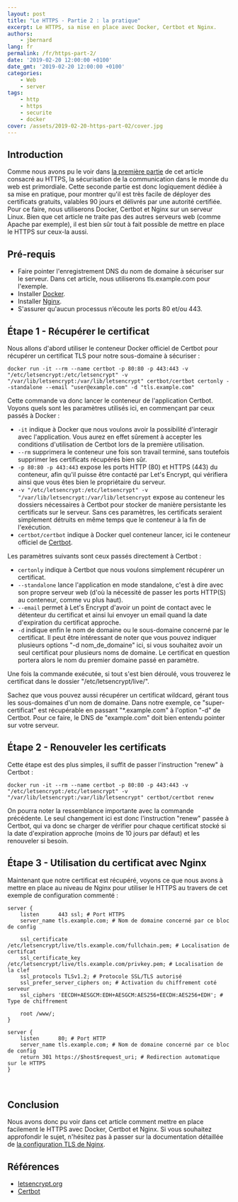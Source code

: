 ```yaml
---
layout: post
title: "Le HTTPS - Partie 2 : la pratique"
excerpt: Le HTTPS, sa mise en place avec Docker, Certbot et Nginx.
authors:
    - jbernard
lang: fr
permalink: /fr/https-part-2/
date: '2019-02-20 12:00:00 +0100'
date_gmt: '2019-02-20 12:00:00 +0100'
categories:
    - Web
    - server
tags:
    - http
    - https
    - securite
    - docker
cover: /assets/2019-02-20-https-part-02/cover.jpg
---
```


## Introduction
Comme nous avons pu le voir dans [la première partie](/fr/https-part-1/) de cet article consacré au HTTPS, la sécurisation de la communication dans le monde du web est primordiale. Cette seconde partie est donc logiquement dédiée à sa mise en pratique, pour montrer qu'il est très facile de déployer des certificats gratuits, valables 90 jours et délivrés par une autorité certifiée. Pour ce faire, nous utiliserons Docker, Certbot et Nginx sur un serveur Linux. Bien que cet article ne traite pas des autres serveurs web (comme Apache par exemple), il est bien sûr tout à fait possible de mettre en place le HTTPS sur ceux-la aussi.

## Pré-requis 

- Faire pointer l'enregistrement DNS du nom de domaine à sécuriser sur le serveur. Dans cet article, nous utiliserons tls.example.com pour l'exemple. 
- Installer [Docker](https://docs.docker.com/install/). 
- Installer [Nginx](https://www.nginx.com/resources/wiki/start/topics/tutorials/install/). 
- S'assurer qu'aucun processus n’écoute les ports 80 et/ou 443. 

## Étape 1 - Récupérer le certificat

Nous allons d'abord utiliser le conteneur Docker officiel de Certbot pour récupérer un certificat TLS pour notre sous-domaine à sécuriser :

```
docker run -it --rm --name certbot -p 80:80 -p 443:443 -v "/etc/letsencrypt:/etc/letsencrypt" -v "/var/lib/letsencrypt:/var/lib/letsencrypt" certbot/certbot certonly --standalone --email "user@example.com" -d "tls.example.com"
```

Cette commande va donc lancer le conteneur de l'application Certbot. Voyons quels sont les paramètres utilisés ici, en commençant par ceux passés à Docker :
- `-it` indique à Docker que nous voulons avoir la possibilité d'interagir avec l'application. Vous aurez en effet sûrement à accepter les conditions d'utilisation de Certbot lors de la première utilisation. 
- `--rm` supprimera le conteneur une fois son travail terminé, sans toutefois supprimer les certificats récupérés bien sûr. 
- `-p 80:80 -p 443:443` expose les ports HTTP (80) et HTTPS (443) du conteneur, afin qu'il puisse être contacté par Let's Encrypt, qui vérifiera ainsi que vous êtes bien le propriétaire du serveur. 
- `-v "/etc/letsencrypt:/etc/letsencrypt" -v "/var/lib/letsencrypt:/var/lib/letsencrypt` expose au conteneur les dossiers nécessaires à Certbot pour stocker de manière persistante les certificats sur le serveur. Sans ces paramètres, les certificats seraient simplement détruits en même temps que le conteneur à la fin de l'exécution. 
- `certbot/certbot` indique à Docker quel conteneur lancer, ici le conteneur officiel de [Certbot](https://hub.docker.com/r/certbot/certbot/).

Les paramètres suivants sont ceux passés directement à Certbot :
- `certonly` indique à Certbot que nous voulons simplement récupérer un certificat. 
- `--standalone` lance l'application en mode standalone, c'est à dire avec son propre serveur web (d'où la nécessité de passer les ports HTTP(S) au conteneur, comme vu plus haut). 
- `--email` permet à Let's Encrypt d'avoir un point de contact avec le détenteur du certificat et ainsi lui envoyer un email quand la date d'expiration du certificat approche. 
- `-d` indique enfin le nom de domaine ou le sous-domaine concerné par le certificat. Il peut être intéressant de noter que vous pouvez indiquer plusieurs options "-d nom_de_domaine" ici, si vous souhaitez avoir un seul certificat pour plusieurs noms de domaine. Le certificat en question portera alors le nom du premier domaine passé en paramètre. 

Une fois la commande exécutée, si tout s'est bien déroulé, vous trouverez le certificat dans le dossier "/etc/letsencrypt/live/". 

Sachez que vous pouvez aussi récupérer un certificat wildcard, gérant tous les sous-domaines d'un nom de domaine. Dans notre exemple, ce "super-certificat" est récupérable en passant "*.example.com" à l'option "-d" de Certbot. Pour ce faire, le DNS de "example.com" doit bien entendu pointer sur votre serveur.

## Étape 2 - Renouveler les certificats

Cette étape est des plus simples, il suffit de passer l'instruction "renew" à Certbot :
```
docker run -it --rm --name certbot -p 80:80 -p 443:443 -v "/etc/letsencrypt:/etc/letsencrypt" -v "/var/lib/letsencrypt:/var/lib/letsencrypt" certbot/certbot renew
```

On pourra noter la ressemblance importante avec la commande précédente. Le seul changement ici est donc l'instruction "renew" passée à Certbot, qui va donc se charger de vérifier pour chaque certificat stocké si la date d'expiration approche (moins de 10 jours par défaut) et les renouveler si besoin. 
 
## Étape 3 - Utilisation du certificat avec Nginx

Maintenant que notre certificat est récupéré, voyons ce que nous avons à mettre en place au niveau de Nginx pour utiliser le HTTPS au travers de cet exemple de configuration commenté :
```
server {
    listen      443 ssl; # Port HTTPS
    server_name tls.example.com; # Nom de domaine concerné par ce bloc de config

    ssl_certificate /etc/letsencrypt/live/tls.example.com/fullchain.pem; # Localisation de certifcat 
    ssl_certificate_key /etc/letsencrypt/live/tls.example.com/privkey.pem; # Localisation de la clef
    ssl_protocols TLSv1.2; # Protocole SSL/TLS autorisé 
    ssl_prefer_server_ciphers on; # Activation du chiffrement coté serveur
    ssl_ciphers 'EECDH+AESGCM:EDH+AESGCM:AES256+EECDH:AES256+EDH'; # Type de chiffrement 
    
    root /www/;
}

server {
    listen      80; # Port HTTP
    server_name tls.example.com; # Nom de domaine concerné par ce bloc de config
    return 301 https://$host$request_uri; # Redirection automatique sur le HTTPS
}
```
 
## Conclusion

Nous avons donc pu voir dans cet article comment mettre en place facilement le HTTPS avec Docker, Certbot et Nginx.
Si vous souhaitez approfondir le sujet, n'hésitez pas à passer sur la documentation détaillée de [la configuration TLS de Nginx](http://nginx.org/en/docs/http/configuring_https_servers.html).

## Références

- [letsencrypt.org](https://letsencrypt.org/)
- [Certbot](https://certbot.eff.org/)
